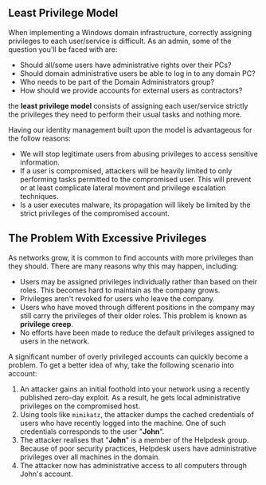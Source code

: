## Least Privilege Model
When implementing a Windows domain infrastructure, correctly assigning privileges to each user/service is difficult. As an admin, some of the question you'll be faced with are:
- Should all/some users have administrative rights over their PCs?
- Should domain administrative users be able to log in to any domain PC?
- Who needs to be part of the Domain Administrators group?
- How should we provide accounts for external users as contractors?

the **least privilege model** consists of assigning each user/service strictly the privileges they need to perform their usual tasks and nothing more.

Having our identity management built upon the model is advantageous for the follow reasons:
- We will stop legitimate users from abusing privileges to access sensitive information.
- If a user is compromised, attackers will be heavily limited to only performing tasks permitted to the compromised user. This will prevent or at least complicate lateral movment and privilege escalation techniques.
- Is a user executes malware, its propagation will likely be limited by the strict privileges of the compromised account.

## The Problem With Excessive Privileges

As networks grow, it is common to find accounts with more privileges than they should. There are many reasons why this may happen, including:

- Users may be assigned privileges individually rather than based on their roles. This becomes hard to maintain as the company grows.
- Privileges aren't revoked for users who leave the company.
- Users who have moved through different positions in the company may still carry the privileges of their older roles. This problem is known as **privilege creep**.
- No efforts have been made to reduce the default privileges assigned to users in the network.

A significant number of overly privileged accounts can quickly become a problem. To get a better idea of why, take the following scenario into account:

1. An attacker gains an initial foothold into your network using a recently published zero-day exploit. As a result, he gets local administrative privileges on the compromised host.
2. Using tools like `mimikatz`, the attacker dumps the cached credentials of users who have recently logged into the machine. One of such credentials corresponds to the user "**John**".
3. The attacker realises that "**John**" is a member of the Helpdesk group. Because of poor security practices, Helpdesk users have administrative privileges over all machines in the domain.
4. The attacker now has administrative access to all computers through John's account.
